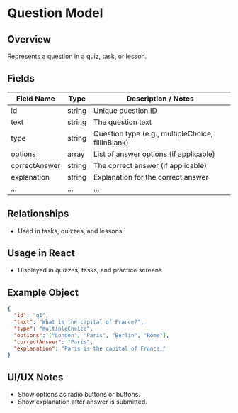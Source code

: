 # Question Model

## Overview

Represents a question in a quiz, task, or lesson.

## Fields

| Field Name    | Type   | Description / Notes                               |
| ------------- | ------ | ------------------------------------------------- |
| id            | string | Unique question ID                                |
| text          | string | The question text                                 |
| type          | string | Question type (e.g., multipleChoice, fillInBlank) |
| options       | array  | List of answer options (if applicable)            |
| correctAnswer | string | The correct answer (if applicable)                |
| explanation   | string | Explanation for the correct answer                |
| ...           | ...    | ...                                               |

## Relationships

- Used in tasks, quizzes, and lessons.

## Usage in React

- Displayed in quizzes, tasks, and practice screens.

## Example Object

```json
{
  "id": "q1",
  "text": "What is the capital of France?",
  "type": "multipleChoice",
  "options": ["London", "Paris", "Berlin", "Rome"],
  "correctAnswer": "Paris",
  "explanation": "Paris is the capital of France."
}
```

## UI/UX Notes

- Show options as radio buttons or buttons.
- Show explanation after answer is submitted.
